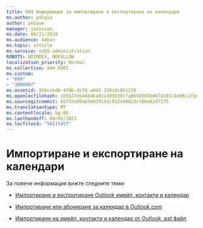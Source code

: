 ```yaml
---
title: 609 Информация за импортиране и експортиране на календари
ms.author: pdigia
author: pebaum
manager: jackiesm
ms.date: 04/21/2020
ms.audience: Admin
ms.topic: article
ms.service: o365-administration
ROBOTS: NOINDEX, NOFOLLOW
localization_priority: Normal
ms.collection: Adm_O365
ms.custom:
- "609"
- "3800007"
ms.assetid: 916ccbdb-439b-4cf8-a0d2-258c8c8b1130
ms.openlocfilehash: c85b27eb4484ba02a3d3d39c7a0b5d39304674181c4e68c1fb8a54e9e8d6560e
ms.sourcegitcommit: b5f7da89a650d2915dc652449623c78be6247175
ms.translationtype: MT
ms.contentlocale: bg-BG
ms.lasthandoff: 08/05/2021
ms.locfileid: "54115457"
---
```

# <a name="importing-and-exporting-calendars"></a>Импортиране и експортиране на календари

За повече информация вижте следните теми:
  
- [Импортиране и експортиране Outlook имейл, контакти и календар](https://support.office.com/article/92577192-3881-4502-b79d-c3bbada6c8ef)

- [Импортиране или абониране за календар в Outlook.com](https://support.office.com/article/cff1429c-5af6-41ec-a5b4-74f2c278e98c)

- [Импортиране на имейл, контакти и календар от Outlook .pst файл](https://support.office.com/article/431a8e9a-f99f-4d5f-ae48-ded54b3440ac)
